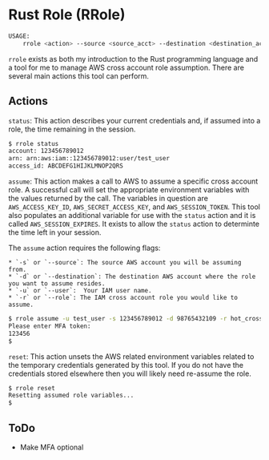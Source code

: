 # Rust Role (RRole)

```bash
USAGE:
    rrole <action> --source <source_acct> --destination <destination_acct> --user <user> --role <role>
```

`rrole` exists as both my introduction to the Rust programming language and a tool for me to manage AWS cross account role assumption.  There are several main actions this tool can perform.

## Actions

`status`: This action describes your current credentials and, if assumed into a role, the time remaining in the session.

```bash
$ rrole status
account: 123456789012
arn: arn:aws:iam::123456789012:user/test_user
access_id: ABCDEFG1HIJKLMNOP2QRS
```

`assume`: This action makes a call to AWS to assume a specific cross account role.  A successful call will set the appropriate environment variables with the values returned by the call.  The variables in question are `AWS_ACCESS_KEY_ID`, `AWS_SECRET_ACCESS_KEY`, and `AWS_SESSION_TOKEN`.  This tool also populates an additional variable for use with the `status` action and it is called `AWS_SESSION_EXPIRES`.  It exists to allow the `status` action to determinte the time left in your session.

The `assume` action requires the following flags:

    * `-s` or `--source`: The source AWS account you will be assuming from.
    * `-d` or `--destination`: The destination AWS account where the role you want to assume resides.
    * `-u` or `--user`:  Your IAM user name.
    * `-r` or `--role`: The IAM cross account role you would like to assume.

```bash
$ rrole assume -u test_user -s 123456789012 -d 98765432109 -r hot_cross_role
Please enter MFA token:
123456
$
```

`reset`: This action unsets the AWS related environment variables related to the temporary credentials generated by this tool.  If you do not have the credentials stored elsewhere then you will likely need re-assume the role.

```bash
$ rrole reset
Resetting assumed role variables...
$
```

## ToDo

* Make MFA optional